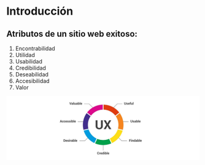 # Introducción

## Atributos de un sitio web exitoso:

1. Encontrabilidad
2. Utilidad
3. Usabilidad
4. Credibilidad
5. Deseabilidad
6. Accesibilidad
7. Valor

![Los 7 factores que influencian la relaci&#xF3;n de un usuario con un sitio](.gitbook/assets/7factores.jpg)

